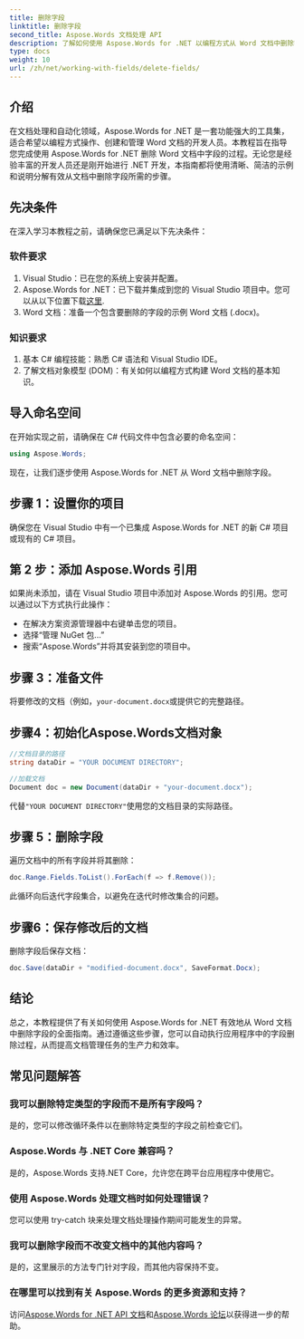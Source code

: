 ```yaml
---
title: 删除字段
linktitle: 删除字段
second_title: Aspose.Words 文档处理 API
description: 了解如何使用 Aspose.Words for .NET 以编程方式从 Word 文档中删除字段。带有代码示例的清晰、分步指南。
type: docs
weight: 10
url: /zh/net/working-with-fields/delete-fields/
---
```

## 介绍

在文档处理和自动化领域，Aspose.Words for .NET 是一套功能强大的工具集，适合希望以编程方式操作、创建和管理 Word 文档的开发人员。本教程旨在指导您完成使用 Aspose.Words for .NET 删除 Word 文档中字段的过程。无论您是经验丰富的开发人员还是刚开始进行 .NET 开发，本指南都将使用清晰、简洁的示例和说明分解有效从文档中删除字段所需的步骤。

## 先决条件

在深入学习本教程之前，请确保您已满足以下先决条件：

### 软件要求

1. Visual Studio：已在您的系统上安装并配置。
2.  Aspose.Words for .NET：已下载并集成到您的 Visual Studio 项目中。您可以从以下位置下载[这里](https://releases.aspose.com/words/net/).
3. Word 文档：准备一个包含要删除的字段的示例 Word 文档 (.docx)。

### 知识要求

1. 基本 C# 编程技能：熟悉 C# 语法和 Visual Studio IDE。
2. 了解文档对象模型 (DOM)：有关如何以编程方式构建 Word 文档的基本知识。

## 导入命名空间

在开始实现之前，请确保在 C# 代码文件中包含必要的命名空间：

```csharp
using Aspose.Words;
```

现在，让我们逐步使用 Aspose.Words for .NET 从 Word 文档中删除字段。

## 步骤 1：设置你的项目

确保您在 Visual Studio 中有一个已集成 Aspose.Words for .NET 的新 C# 项目或现有的 C# 项目。

## 第 2 步：添加 Aspose.Words 引用

如果尚未添加，请在 Visual Studio 项目中添加对 Aspose.Words 的引用。您可以通过以下方式执行此操作：
- 在解决方案资源管理器中右键单击您的项目。
- 选择“管理 NuGet 包...”
- 搜索“Aspose.Words”并将其安装到您的项目中。

## 步骤 3：准备文件

将要修改的文档（例如，`your-document.docx`或提供它的完整路径。

## 步骤4：初始化Aspose.Words文档对象

```csharp
//文档目录的路径
string dataDir = "YOUR DOCUMENT DIRECTORY";

//加载文档
Document doc = new Document(dataDir + "your-document.docx");
```

代替`"YOUR DOCUMENT DIRECTORY"`使用您的文档目录的实际路径。

## 步骤 5：删除字段

遍历文档中的所有字段并将其删除：

```csharp
doc.Range.Fields.ToList().ForEach(f => f.Remove());
```

此循环向后迭代字段集合，以避免在迭代时修改集合的问题。

## 步骤6：保存修改后的文档

删除字段后保存文档：

```csharp
doc.Save(dataDir + "modified-document.docx", SaveFormat.Docx);
```

## 结论

总之，本教程提供了有关如何使用 Aspose.Words for .NET 有效地从 Word 文档中删除字段的全面指南。通过遵循这些步骤，您可以自动执行应用程序中的字段删除过程，从而提高文档管理任务的生产力和效率。

## 常见问题解答

### 我可以删除特定类型的字段而不是所有字段吗？
是的，您可以修改循环条件以在删除特定类型的字段之前检查它们。

### Aspose.Words 与 .NET Core 兼容吗？
是的，Aspose.Words 支持.NET Core，允许您在跨平台应用程序中使用它。

### 使用 Aspose.Words 处理文档时如何处理错误？
您可以使用 try-catch 块来处理文档处理操作期间可能发生的异常。

### 我可以删除字段而不改变文档中的其他内容吗？
是的，这里展示的方法专门针对字段，而其他内容保持不变。

### 在哪里可以找到有关 Aspose.Words 的更多资源和支持？
访问[Aspose.Words for .NET API 文档](https://reference.aspose.com/words/net/)和[Aspose.Words 论坛](https://forum.aspose.com/c/words/8)以获得进一步的帮助。
